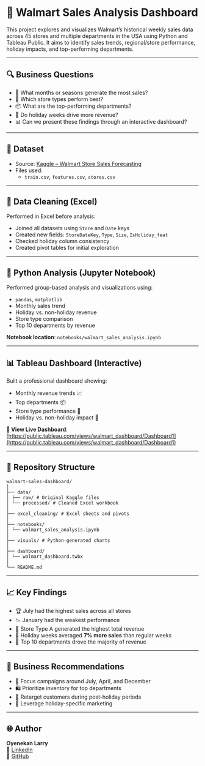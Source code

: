 # 🛒 Walmart Sales Analysis Dashboard

This project explores and visualizes Walmart’s historical weekly sales data across 45 stores and multiple departments in the USA using Python and Tableau Public. It aims to identify sales trends, regional/store performance, holiday impacts, and top-performing departments.

---

## 🔍 Business Questions

- 📆 What months or seasons generate the most sales?
- 🏪 Which store types perform best?
- 📦 What are the top-performing departments?
- 🎉 Do holiday weeks drive more revenue?
- 📊 Can we present these findings through an interactive dashboard?

---

## 📁 Dataset

- Source: [Kaggle – Walmart Store Sales Forecasting](https://www.kaggle.com/competitions/walmart-recruiting-store-sales-forecasting/data)
- Files used:
  - `train.csv`, `features.csv`, `stores.csv`

---

## 🧼 Data Cleaning (Excel)

Performed in Excel before analysis:
- Joined all datasets using `Store` and `Date` keys
- Created new fields: `StoreDateKey`, `Type`, `Size`, `IsHoliday_feat`
- Checked holiday column consistency
- Created pivot tables for initial exploration

---

## 🐍 Python Analysis (Jupyter Notebook)

Performed group-based analysis and visualizations using:

- `pandas`, `matplotlib`
- Monthly sales trend
- Holiday vs. non-holiday revenue
- Store type comparison
- Top 10 departments by revenue

**Notebook location**: `notebooks/walmart_sales_analysis.ipynb`

---

## 📊 Tableau Dashboard (Interactive)

Built a professional dashboard showing:

- Monthly revenue trends 📈
- Top departments 📦
- Store type performance 🏪
- Holiday vs. non-holiday impact 🎉

**🔗 View Live Dashboard**:  
[https://public.tableau.com/views/walmart_dashboard/Dashboard1](https://public.tableau.com/views/walmart_dashboard/Dashboard1)

---

## 📂 Repository Structure
```
walmart-sales-dashboard/
│
├── data/
│ ├── raw/ # Original Kaggle files
│ └── processed/ # Cleaned Excel workbook
│
├── excel_cleaning/ # Excel sheets and pivots
│
├── notebooks/
│ └── walmart_sales_analysis.ipynb
│
├── visuals/ # Python-generated charts
│
├── dashboard/
│ └── walmart_dashboard.twbx
│
└── README.md
```
---

## 📈 Key Findings

- 🏆 July had the highest sales across all stores
- 📉 January had the weakest performance
- 🎯 Store Type A generated the highest total revenue
- 🧪 Holiday weeks averaged **7% more sales** than regular weeks
- 🧱 Top 10 departments drove the majority of revenue

---

## 📢 Business Recommendations

- 📆 Focus campaigns around July, April, and December
- 🛍️ Prioritize inventory for top departments
- 🎯 Retarget customers during post-holiday periods
- 🎉 Leverage holiday-specific marketing

---

## 🌐 Author

**Oyenekan Larry**  
📧 [LinkedIn](https://www.linkedin.com/in/oyenekan-olanrewaju-745651293)  
📂 [GitHub](https://github.com/Larry0615)

